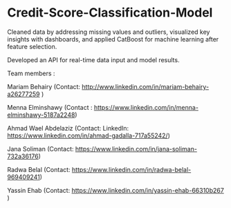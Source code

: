 # Credit-Score-Classification-Model

Cleaned data by addressing missing values and outliers, visualized key insights with
dashboards, and applied CatBoost for machine learning after feature selection.

Developed an API for real-time data input and model results.

Team members :

Mariam Behairy (Contact: http://www.linkedin.com/in/mariam-behairy-a26277259 )

Menna Elminshawy (Contact : https://www.linkedin.com/in/menna-elminshawy-5187a2248)

Ahmad Wael Abdelaziz (Contact: LinkedIn: https://www.linkedin.com/in/ahmad-gadalla-717a55242/)

Jana Soliman (Contact: https://www.linkedin.com/in/jana-soliman-732a36176)

Radwa Belal (Contact: https://www.linkedin.com/in/radwa-belal-969409241)

Yassin Ehab (Contact: https://www.linkedin.com/in/yassin-ehab-66310b267 )
